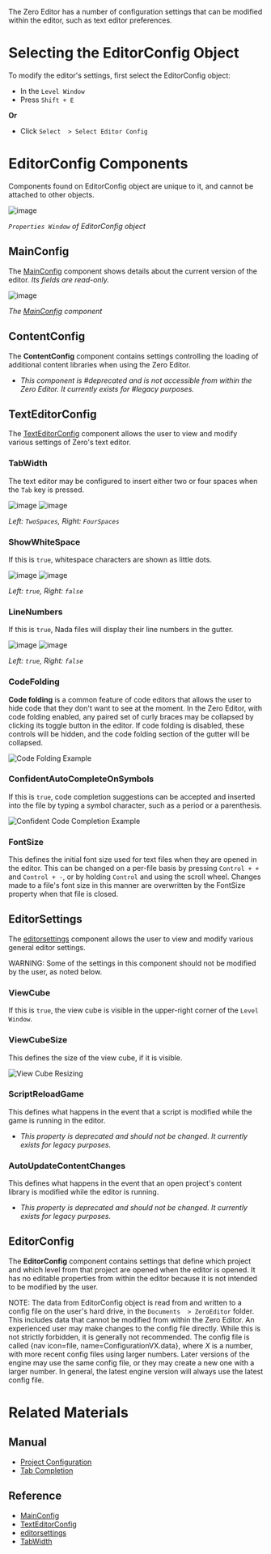 The Zero Editor has a number of configuration settings that can be modified within the editor, such as text editor preferences.

 #  Selecting the EditorConfig Object

To modify the editor's settings, first select the EditorConfig object:

 - In the `Level Window`
  - Press `Shift + E`

**Or**

 - Click `Select  > Select Editor Config`

 #  EditorConfig Components

Components found on EditorConfig object are unique to it, and cannot be attached to other objects.



![image](https://raw.githubusercontent.com/ZilchEngine/ZilchFiles/master/doc_files/66674.png)


*`Properties Window` of EditorConfig object*


 ##  MainConfig

The [ MainConfig](https://github.com/ZilchEngine/ZilchDocs/blob/master/code_reference/class_reference/mainconfig.markdown) component shows details about the current version of the editor. *Its fields are read-only.*



![image](https://raw.githubusercontent.com/ZilchEngine/ZilchFiles/master/doc_files/66647.png)


*The [ MainConfig](https://github.com/ZilchEngine/ZilchDocs/blob/master/code_reference/class_reference/mainconfig.markdown) component*


 ##  ContentConfig

The **ContentConfig** component contains settings controlling the loading of additional content libraries when using the Zero Editor.

 - *This component is #deprecated and is not accessible from within the Zero Editor. It currently exists for #legacy purposes.*

 ##  TextEditorConfig

The [ TextEditorConfig](https://github.com/ZilchEngine/ZilchDocs/blob/master/code_reference/class_reference/texteditorconfig.markdown) component allows the user to view and modify various settings of Zero's text editor.

 ###  TabWidth
The text editor may be configured to insert either two or four spaces when the `Tab` key is pressed.


![image](https://raw.githubusercontent.com/ZilchEngine/ZilchFiles/master/doc_files/66660.png) ![image](https://raw.githubusercontent.com/ZilchEngine/ZilchFiles/master/doc_files/66662.png)


*Left: `TwoSpaces`, Right: `FourSpaces`*
 

 ###  ShowWhiteSpace
If this is `true`, whitespace characters are shown as little dots.


![image](https://raw.githubusercontent.com/ZilchEngine/ZilchFiles/master/doc_files/66660.png) ![image](https://raw.githubusercontent.com/ZilchEngine/ZilchFiles/master/doc_files/66664.png)


*Left: `true`, Right: `false`*


 ###  LineNumbers
If this is `true`, Nada files will display their line numbers in the gutter.


![image](https://raw.githubusercontent.com/ZilchEngine/ZilchFiles/master/doc_files/66660.png) ![image](https://raw.githubusercontent.com/ZilchEngine/ZilchFiles/master/doc_files/66666.png)


*Left: `true`, Right: `false`*


 ###  CodeFolding
**Code folding** is a common feature of code editors that allows the user to hide code that they don't want to see at the moment. In the Zero Editor, with code folding enabled, any paired set of curly braces may be collapsed by clicking its toggle button in the editor. If code folding is disabled, these controls will be hidden, and the code folding section of the gutter will be collapsed.


![Code Folding Example](https://raw.githubusercontent.com/ZilchEngine/ZilchFiles/master/doc_files/66668.gif)


 ###  ConfidentAutoCompleteOnSymbols
If this is `true`, code completion suggestions can be accepted and inserted into the file by typing a symbol character, such as a period or a parenthesis.


![Confident Code Completion Example](https://raw.githubusercontent.com/ZilchEngine/ZilchFiles/master/doc_files/66670.gif)


 ###  FontSize
This defines the initial font size used for text files when they are opened in the editor. This can be changed on a per-file basis by pressing `Control + +` and `Control + -`, or by holding `Control` and using the scroll wheel. Changes made to a file's font size in this manner are overwritten by the FontSize  property when that file is closed.

 ##  EditorSettings

The [editorsettings](https://github.com/ZilchEngine/ZilchDocs/blob/master/code_reference/class_reference/editorsettings.markdown) component allows the user to view and modify various general editor settings.

WARNING: Some of the settings in this component should not be modified by the user, as noted below.

 ###  ViewCube
If this is `true`, the view cube is visible in the upper-right corner of the `Level Window`.

 ###  ViewCubeSize
This defines the size of the view cube, if it is visible.


![View Cube Resizing](https://raw.githubusercontent.com/ZilchEngine/ZilchFiles/master/doc_files/66672.gif)


 ###  ScriptReloadGame
This defines what happens in the event that a script is modified while the game is running in the editor.
 - *This property is deprecated and should not be changed. It currently exists for legacy purposes.*

 ###  AutoUpdateContentChanges
This defines what happens in the event that an open project's content library is modified while the editor is running.
 - *This property is deprecated and should not be changed. It currently exists for legacy purposes.*

 ##  EditorConfig

The **EditorConfig** component contains settings that define which project and which level from that project are opened when the editor is opened. It has no editable properties from within the editor because it is not intended to be modified by the user.

NOTE: The data from EditorConfig object is read from and written to a config file on the user's hard drive, in the `Documents  > ZeroEditor` folder. This includes data that cannot be modified from within the Zero Editor. An experienced user may make changes to the config file directly. While this is not strictly forbidden, it is generally not recommended. The config file is called {nav icon=file, name=ConfigurationVX.data}, where *X* is a number, with more recent config files using larger numbers. Later versions of the engine may use the same config file, or they may create a new one with a larger number. In general, the latest engine version will always use the latest config file.

 #  Related Materials

 ##  Manual
- [Project Configuration](https://github.com/ZilchEngine/ZilchDocs/blob/master/zero_editor_documentation/zeromanual/editor/project_configuration.markdown)
- [ Tab Completion](https://github.com/ZilchEngine/ZilchDocs/blob/master/zero_editor_documentation/zeromanual/editor/texteditor/tab_completion.markdown)

 ##  Reference
- [ MainConfig](https://github.com/ZilchEngine/ZilchDocs/blob/master/code_reference/class_reference/mainconfig.markdown)
- [ TextEditorConfig](https://github.com/ZilchEngine/ZilchDocs/blob/master/code_reference/class_reference/texteditorconfig.markdown)
- [editorsettings](https://github.com/ZilchEngine/ZilchDocs/blob/master/code_reference/class_reference/editorsettings.markdown)
- [ TabWidth](https://github.com/ZilchEngine/ZilchDocs/blob/master/code_reference/enum_reference.markdown#tabwidth) 

 